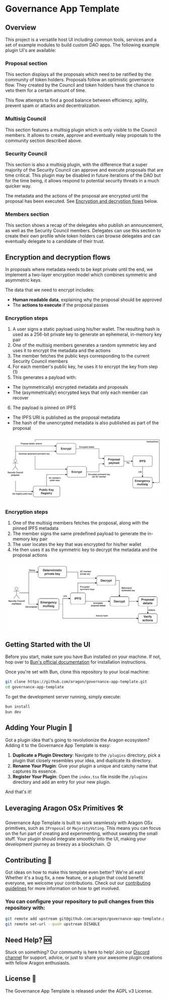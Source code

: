 # Governance App Template

## Overview

This project is a versatile host UI including common tools, services and a set of example modules to build custom DAO apps. The following example plugin UI's are available:

### Proposal section

This section displays all the proposals which need to be ratified by the community of token holders. Proposals follow an optimistic governance flow. They created by the Council and token holders have the chance to veto them for a certain amount of time.

This flow attempts to find a good balance between efficiency, agility, prevent spam or attacks and decentralization. 

### Multisig Council

This section features a multisig plugin which is only visible to the Council members. It allows to create, approve and eventually relay proposals to the community section described above. 

### Security Council

This section is also a multisig plugin, with the difference that a super majority of the Security Council can approve and execute proposals that are time critical. This plugin may be disabled in future iterations of the DAO but for the time being, it allows respond to potential security threats in a much quicker way. 

The metadata and the actions of the proposal are encrypted until the proposal has been executed. See [Encryption and decryption flows](#encryption-and-decryption-flows) below.

### Members section

This section shows a recap of the delegates who publish an announcement, as well as the Security Council members. Delegates can use this section to create their own profile while token holders can browse delegates and can eventually delegate to a candidate of their trust.

## Encryption and decryption flows

In proposals where metadata needs to be kept private until the end, we implement a two-layer encryption model which combines symmetric and asymmetric keys.

The data that we need to encrypt includes:
- **Human readable data**, explaining why the proposal should be approved
- The **actions to execute** if the proposal passes

### Encryption steps

1. A user signs a static payload using his/her wallet. The resulting hash is used as a 256-bit private key to generate an ephemeral, in-memory key pair
2. One of the multisig members generates a random symmetric key and uses it to encrypt the metadata and the actions
3. The member fetches the public keys corresponding to the current Security Council members
4. For each member's public key, he uses it to encrypt the key from step (1)
5. This generates a payload with:
  - The (symmetrically) encrypted metadata and proposals
  - The (asymmetrically) encrypted keys that only each member can recover
6. The payload is pinned on IPFS
  - The IPFS URI is published as the proposal metadata
  - The hash of the unencrypted metadata is also published as part of the proposal

![](./readme-encryption-flow.png)

### Encryption steps

1. One of the multisig members fetches the proposal, along with the pinned IPFS metadata
2. The member signs the same predefined payload to generate the in-memory key pair
3. The user locates the key that was encrypted for his/her wallet
4. He then uses it as the symmetric key to decrypt the metadata and the proposal actions

![](./readme-decryption-flow.png)

## Getting Started with the UI

Before you start, make sure you have Bun installed on your machine. If not, hop over to [Bun's official documentation](https://bun.sh/) for installation instructions.

Once you're set with Bun, clone this repository to your local machine:

```bash
git clone https://github.com/aragon/governance-app-template.git
cd governance-app-template
```

To get the development server running, simply execute:

```bash
bun install
bun dev
```

## Adding Your Plugin 🧩

Got a plugin idea that's going to revolutionize the Aragon ecosystem? Adding it to the Governance App Template is easy:

1. **Duplicate a Plugin Directory**: Navigate to the `/plugins` directory, pick a plugin that closely resembles your idea, and duplicate its directory.
2. **Rename Your Plugin**: Give your plugin a unique and catchy name that captures its essence.
3. **Register Your Plugin**: Open the `index.tsx` file inside the `/plugins` directory and add an entry for your new plugin.

And that's it!

## Leveraging Aragon OSx Primitives 🛠

Governance App Template is built to work seamlessly with Aragon OSx primitives, such as `IProposal` or `MajorityVoting`. This means you can focus on the fun part of creating and experimenting, without sweating the small stuff. Your plugin should integrate smoothly into the UI, making your development journey as breezy as a blockchain. 😉

## Contributing 🤝

Got ideas on how to make this template even better? We're all ears! Whether it's a bug fix, a new feature, or a plugin that could benefit everyone, we welcome your contributions. Check out our [contributing guidelines](CONTRIBUTING.md) for more information on how to get involved.

### You can configure your repository to pull changes from this repository with:

```bash
git remote add upstream git@github.com:aragon/governance-app-template.git
git remote set-url --push upstream DISABLE
```

## Need Help? 🆘

Stuck on something? Our community is here to help! Join our [Discord channel](https://discord.com/invite/eqQJkdp) for support, advice, or just to share your awesome plugin creations with fellow Aragon enthusiasts.

## License 📜

The Governance App Template is released under the AGPL v3 License.
